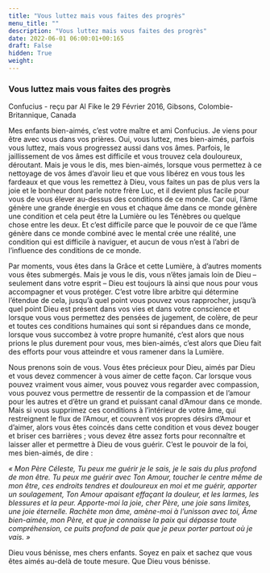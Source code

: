 ```yaml
---
title: "Vous luttez mais vous faites des progrès"
menu_title: ""
description: "Vous luttez mais vous faites des progrès"
date: 2022-06-01 06:00:01+00:165
draft: False
hidden: True
weight:
---
```

### Vous luttez mais vous faites des progrès

Confucius - reçu par Al Fike le 29 Février 2016, Gibsons, Colombie-Britannique, Canada

Mes enfants bien-aimés, c’est votre maître et ami Confucius. Je viens pour être avec vous dans vos prières. Oui, vous luttez, mes bien-aimés, parfois vous luttez, mais vous progressez aussi dans vos âmes. Parfois, le jaillissement de vos âmes est difficile et vous trouvez cela douloureux, déroutant. Mais je vous le dis, mes bien-aimés, lorsque vous permettez à ce nettoyage de vos âmes d’avoir lieu et que vous libérez en vous tous les fardeaux et que vous les remettez à Dieu, vous faites un pas de plus vers la joie et le bonheur dont parle notre frère Luc, et il devient plus facile pour vous de vous élever au-dessus des conditions de ce monde. Car oui, l’âme génère une grande énergie en vous et chaque âme dans ce monde génère une condition et cela peut être la Lumière ou les Ténèbres ou quelque chose entre les deux. Et c’est difficile parce que le pouvoir de ce que l’âme génère dans ce monde combiné avec le mental crée une réalité, une condition qui est difficile à naviguer, et aucun de vous n’est à l’abri de l’influence des conditions de ce monde.

Par moments, vous êtes dans la Grâce et cette Lumière, à d’autres moments vous êtes submergés. Mais je vous le dis, vous n’êtes jamais loin de Dieu – seulement dans votre esprit – Dieu est toujours là ainsi que nous pour vous accompagner et vous protéger. C’est votre libre arbitre qui détermine l’étendue de cela, jusqu’à quel point vous pouvez vous rapprocher, jusqu’à quel point Dieu est présent dans vos vies et dans votre conscience et lorsque vous vous permettez des pensées de jugement, de colère, de peur et toutes ces conditions humaines qui sont si répandues dans ce monde, lorsque vous succombez à votre propre humanité, c’est alors que nous prions le plus durement pour vous, mes bien-aimés, c’est alors que Dieu fait des efforts pour vous atteindre et vous ramener dans la Lumière.

Nous prenons soin de vous. Vous êtes précieux pour Dieu, aimés par Dieu et vous devez commencer à vous aimer de cette façon. Car lorsque vous pouvez vraiment vous aimer, vous pouvez vous regarder avec compassion, vous pouvez vous permettre de ressentir de la compassion et de l’amour pour les autres et d’être un grand et puissant canal d’Amour dans ce monde. Mais si vous supprimez ces conditions à l’intérieur de votre âme, qui restreignent le flux de l’Amour, et couvrent vos propres désirs d’Amour et d’aimer, alors vous êtes coincés dans cette condition et vous devez bouger et briser ces barrières ; vous devez être assez forts pour reconnaître et laisser aller et permettre à Dieu de vous guérir. C’est le pouvoir de la foi, mes bien-aimés, de dire :

*« Mon Père Céleste, Tu peux me guérir je le sais, je le sais du plus profond de mon être. Tu peux me guérir avec Ton Amour, toucher le centre même de mon être, ces endroits tendres et douloureux en moi et me guérir, apporter un soulagement, Ton Amour apaisant effaçant la douleur, et les larmes, les blessures et la peur. Apporte-moi la joie, cher Père, une joie sans limites, une joie éternelle. Rachète mon âme, amène-moi à l’unisson avec toi, Âme bien-aimée, mon Père, et que je connaisse la paix qui dépasse toute compréhension, ce puits profond de paix que je peux porter partout où je vais. »*

Dieu vous bénisse, mes chers enfants. Soyez en paix et sachez que vous êtes aimés au-delà de toute mesure. Que Dieu vous bénisse.



